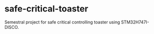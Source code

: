 # safe-critical-toaster
Semestral project for safe critical controlling toaster using STM32H747I-DISCO.
